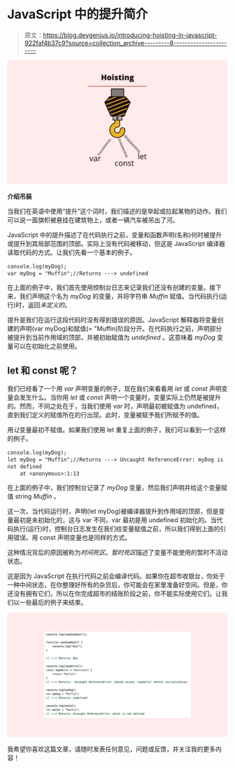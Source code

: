 # JavaScript 中的提升简介

> 原文：<https://blog.devgenius.io/introducing-hoisting-in-javascript-922faf4b37c9?source=collection_archive---------8----------------------->

![](img/bdd3522e5d4721a892ee6494fe208011.png)

**介绍吊装**

当我们在英语中使用“提升”这个词时，我们描述的是举起或拉起某物的动作。我们可以说一面旗帜被悬挂在建筑物上，或者一辆汽车被吊出了河。

JavaScript 中的提升描述了在代码执行之前，变量和函数声明(名称)何时被提升或提升到其局部范围的顶部。实际上没有代码被移动，但这是 JavaScript 编译器读取代码的方式。让我们先看一个基本的例子。

```
console.log(myDog);
var myDog = "Muffin";//Returns ---> undefined
```

在上面的例子中，我们首先使用控制台日志来记录我们还没有创建的变量。接下来，我们声明这个名为 *myDog* 的变量，并将字符串 *Muffin* 赋值。当代码执行(运行)时，返回*未定义的*。

提升是我们在运行这段代码时没有得到错误的原因。JavaScript 解释器将变量创建的声明(var myDog)和赋值(= "Muffin)阶段分开。在代码执行之前，声明部分被提升到当前作用域的顶部，并被初始赋值为 *undefined* 。这意味着 *myDog* 变量可以在初始化之前使用。

## let 和 const 呢？

我们已经看了一个用 *var* 声明变量的例子，现在我们来看看用 *let* 或 *const* 声明变量会发生什么。当你用 *let* 或 *const* 声明一个变量时，变量实际上仍然是被提升的。然而，不同之处在于，当我们使用 *var* 时，声明最初被赋值为 undefined，直到我们定义的赋值所在的行出现。此时，变量被赋予我们所赋予的值。

用*让*变量最初不赋值。如果我们使用 let 重复上面的例子，我们可以看到一个这样的例子。

```
console.log(myDog);
let myDog = "Muffin";//Returns ---> Uncaught ReferenceError: myDog is not defined
    at <anonymous>:1:13
```

在上面的例子中，我们控制台记录了 *myDog* 变量，然后我们声明并给这个变量赋值 string *Muffin* 。

这一次，当代码运行时，声明(let myDog)被编译器提升到作用域的顶部，但是变量最初是未初始化的，这与 var 不同，var 最初是用 undefined 初始化的。当代码执行(运行)时，控制台日志发生在我们给变量赋值之前，所以我们得到上面的引用错误。用 const 声明变量也是同样的方式。

这种情况背后的原因被称为*时间死区*。*暂时死区*描述了变量不能使用的暂时不活动状态。

这是因为 JavaScript 在执行代码之前会编译代码。如果你在超市收银台，你处于一种中间状态，在你整理好所有的杂货后，你可能会在家里准备好空间。但是，你还没有拥有它们，所以在你完成超市的结账阶段之前，你不能实际使用它们。让我们以一些最后的例子来结束。

![](img/6a9bb06003933ec2752482e646b963dd.png)

我希望你喜欢这篇文章，请随时发表任何意见，问题或反馈，并关注我的更多内容！